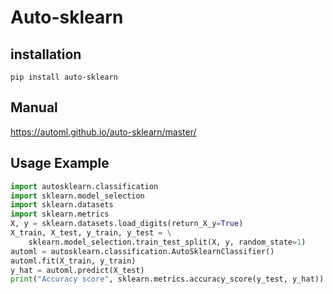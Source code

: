# Auto-sklearn

## installation
```
pip install auto-sklearn
```
## Manual
https://automl.github.io/auto-sklearn/master/

## Usage Example
```python
import autosklearn.classification
import sklearn.model_selection
import sklearn.datasets
import sklearn.metrics
X, y = sklearn.datasets.load_digits(return_X_y=True)
X_train, X_test, y_train, y_test = \
    sklearn.model_selection.train_test_split(X, y, random_state=1)
automl = autosklearn.classification.AutoSklearnClassifier()
automl.fit(X_train, y_train)
y_hat = automl.predict(X_test)
print("Accuracy score", sklearn.metrics.accuracy_score(y_test, y_hat))
```
